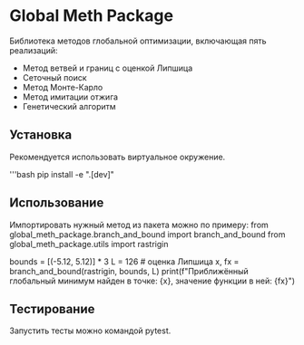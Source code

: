 # Global Meth Package

Библиотека методов глобальной оптимизации, включающая пять реализаций:
 - Метод ветвей и границ с оценкой Липшица
 - Сеточный поиск
 - Метод Монте-Карло
 - Метод имитации отжига
 - Генетический алгоритм

## Установка

Рекомендуется использовать виртуальное окружение.

'''bash
pip install -e ".[dev]"

## Использование

Импортировать нужный метод из пакета можно по примеру:
 from global_meth_package.branch_and_bound import branch_and_bound
 from global_meth_package.utils import rastrigin
 
 bounds = [(-5.12, 5.12)] * 3
 L = 126  # оценка Липшица
 x, fx = branch_and_bound(rastrigin, bounds, L)
 print(f"Приближённый глобальный минимум найден в точке: {x}, значение функции в ней: {fx}")

## Тестирование

Запустить тесты можно командой pytest.